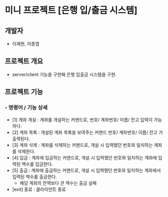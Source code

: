 # 미니 프로젝트 [은행 입/출금 시스템] 



## 개발자 
- 이재현, 이종엽



## 프로젝트 개요
- server/client 기능을 구현해 은행 입출금 시스템을 구현.



## 프로젝트 기능
### - 명령어 / 기능 상세 
- [1] 계좌 개설 : 계좌를 개설하는 커맨드로, 번호/ 계좌번호/ 이름/ 잔고 입력이 가능하다.
- [2] 계좌 목록 : 개설된 계좌 목록을 보여주는 커맨드 번호/ 계좌번호/ 이름/ 잔고 가 출력된다.
- [3] 계좌 삭제 : 계좌를 삭제하는 커맨드로, 개설 시 입력했던 번호와 일치하는 계좌를 삭제한다.
- [4] 입금 : 계좌에 입금하는 커맨드로, 개설 시 입력했던 번호와 일치하는 계좌에 입력된 액수를 입금한다.
- [5] 출금 : 계좌에 출금하는 커맨드로, 개설 시 입력했던 번호와 일치하는 계좌에서 입력된 액수를 출금한다.
	- 해당 계좌의 잔액보다 큰 액수는 출금 실패
- [exit] 종료 : 클라이언트 종료



